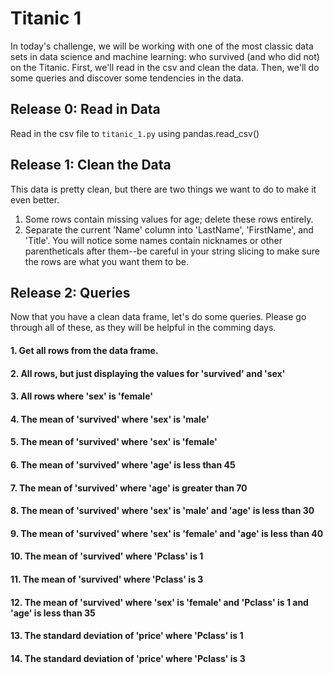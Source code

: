 # Titanic 1

In today's challenge, we will be working with one of the most classic data sets in data science and machine learning: who survived (and who did not) on the Titanic. First, we'll read in the csv and clean the data. Then, we'll do some queries and discover some tendencies in the data.


## Release 0: Read in Data
Read in the csv file to ```titanic_1.py``` using pandas.read_csv()


## Release 1: Clean the Data
This data is pretty clean, but there are two things we want to do to make it even better. 

1. Some rows contain missing values for age; delete these rows entirely. 
2. Separate the current 'Name' column into 'LastName', 'FirstName', and 'Title'. You will notice some names contain nicknames or other parentheticals after them--be careful in your string slicing to make sure the rows are what you want them to be.

## Release 2: Queries
Now that you have a clean data frame, let's do some queries. Please go through all of these, as they will be helpful in the comming days.


#### 1. Get all rows from the data frame.

#### 2. All rows, but just displaying the values for 'survived' and 'sex'

#### 3. All rows where 'sex' is 'female'

#### 4. The mean of 'survived' where 'sex' is 'male'

#### 5. The mean of 'survived' where 'sex' is 'female'

#### 6. The mean of 'survived' where 'age' is less than 45

#### 7. The mean of 'survived' where 'age' is greater than 70

#### 8. The mean of 'survived' where 'sex' is 'male' and 'age' is less than 30

#### 9. The mean of 'survived' where 'sex' is 'female' and 'age' is less than 40

#### 10. The mean of 'survived' where 'Pclass' is 1

#### 11. The mean of 'survived' where 'Pclass' is 3

#### 12. The mean of 'survived' where 'sex' is 'female' and 'Pclass' is 1 and 'age' is less than 35

#### 13. The standard deviation of 'price' where 'Pclass' is 1

#### 14. The standard deviation of 'price' where 'Pclass' is 3

